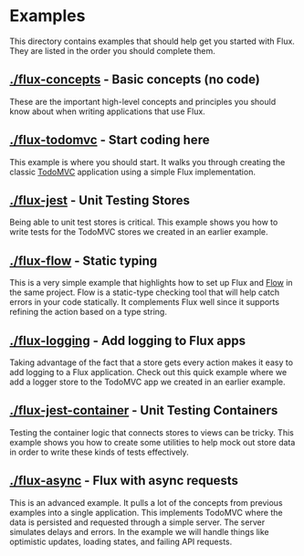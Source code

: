 # Examples

This directory contains examples that should help get you started with Flux.
They are listed in the order you should complete them.

## [./flux-concepts](./flux-concepts) - Basic concepts (no code)

These are the important high-level concepts and principles you should know
about when writing applications that use Flux.

## [./flux-todomvc](./flux-todomvc) - Start coding here

This example is where you should start. It walks you through creating the
classic [TodoMVC](http://todomvc.com/) application using a simple Flux
implementation.

## [./flux-jest](./flux-jest) - Unit Testing Stores

Being able to unit test stores is critical. This example shows you how to write
tests for the TodoMVC stores we created in an earlier example.

## [./flux-flow](./flux-flow) - Static typing

This is a very simple example that highlights how to set up Flux and
[Flow](https://flowtype.org/) in the same project. Flow is a static-type
checking tool that will help catch errors in your code statically. It
complements Flux well since it supports refining the action based on a
type string.

## [./flux-logging](./flux-logging) - Add logging to Flux apps

Taking advantage of the fact that a store gets every action makes it easy to
add logging to a Flux application. Check out this quick example where we add
a logger store to the TodoMVC app we created in an earlier example.

## [./flux-jest-container](./flux-jest-container) - Unit Testing Containers

Testing the container logic that connects stores to views can be tricky. This
example shows you how to create some utilities to help mock out store data in
order to write these kinds of tests effectively.

## [./flux-async](./flux-async) - Flux with async requests

This is an advanced example. It pulls a lot of the concepts from previous
examples into a single application. This implements TodoMVC where the data
is persisted and requested through a simple server. The server simulates
delays and errors. In the example we will handle things like optimistic
updates, loading states, and failing API requests.
